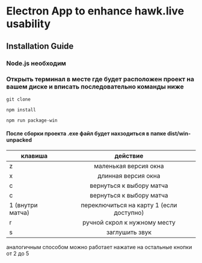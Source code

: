 # Electron App to enhance hawk.live usability

## Installation Guide

### Node.js необходим

### Открыть терминал в месте где будет расположен проект на вашем диске и вписать последовательно команды ниже

```
git clone
```

```
npm install
```

```
npm run package-win
```

#### После сборки проекта .exe файл будет нахзодиться в папке dist/win-unpacked

| клавиша          |                 действие                 |
| ---------------- | :--------------------------------------: |
| z                |          маленькая версия окна           |
| x                |           длинная версия окна            |
| c                |         вернуться к выбору матча         |
| c                |         вернуться к выбору матча         |
| 1 (внутри матча) | переключиться на карту 1 (если доступно) |
| r                |       ручной скрол к нужному месту       |
| s                |              заглушить звук              |

аналогичным способом можно работает нажатие на остальные кнопки от 2 до 5
